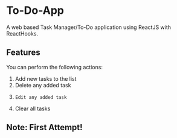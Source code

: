 
# To-Do-App

A web based Task Manager/To-Do application using ReactJS with ReactHooks.

## Features
You can perform the following actions:

 1.  Add new tasks to the list
 2.  Delete any added task
 3. 	Edit any added task
 4.	Clear all tasks 

## Note: First Attempt!